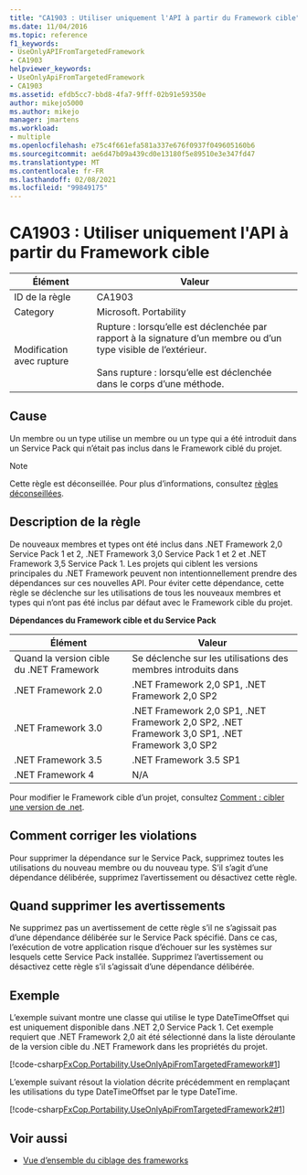 ```yaml
---
title: "CA1903 : Utiliser uniquement l'API à partir du Framework cible"
ms.date: 11/04/2016
ms.topic: reference
f1_keywords:
- UseOnlyAPIFromTargetedFramework
- CA1903
helpviewer_keywords:
- UseOnlyApiFromTargetedFramework
- CA1903
ms.assetid: efdb5cc7-bbd8-4fa7-9fff-02b91e59350e
author: mikejo5000
ms.author: mikejo
manager: jmartens
ms.workload:
- multiple
ms.openlocfilehash: e75c4f661efa581a337e676f0937f049605160b6
ms.sourcegitcommit: ae6d47b09a439cd0e13180f5e89510e3e347fd47
ms.translationtype: MT
ms.contentlocale: fr-FR
ms.lasthandoff: 02/08/2021
ms.locfileid: "99849175"
---
```

# <a name="ca1903-use-only-api-from-targeted-framework"></a>CA1903 : Utiliser uniquement l'API à partir du Framework cible

|Élément|Valeur|
|-|-|
|ID de la règle|CA1903|
|Category|Microsoft. Portability|
|Modification avec rupture|Rupture : lorsqu’elle est déclenchée par rapport à la signature d’un membre ou d’un type visible de l’extérieur.<br /><br /> Sans rupture : lorsqu’elle est déclenchée dans le corps d’une méthode.|

## <a name="cause"></a>Cause
Un membre ou un type utilise un membre ou un type qui a été introduit dans un Service Pack qui n’était pas inclus dans le Framework ciblé du projet.

> [!NOTE]
> Cette règle est déconseillée. Pour plus d’informations, consultez [règles déconseillées](fxcop-unported-deprecated-rules.md).

## <a name="rule-description"></a>Description de la règle
De nouveaux membres et types ont été inclus dans .NET Framework 2,0 Service Pack 1 et 2, .NET Framework 3,0 Service Pack 1 et 2 et .NET Framework 3,5 Service Pack 1. Les projets qui ciblent les versions principales du .NET Framework peuvent non intentionnellement prendre des dépendances sur ces nouvelles API. Pour éviter cette dépendance, cette règle se déclenche sur les utilisations de tous les nouveaux membres et types qui n’ont pas été inclus par défaut avec le Framework cible du projet.

**Dépendances du Framework cible et du Service Pack**

|Élément|Valeur|
|-|-|
|Quand la version cible du .NET Framework|Se déclenche sur les utilisations des membres introduits dans|
|.NET Framework 2.0|.NET Framework 2,0 SP1, .NET Framework 2,0 SP2|
|.NET Framework 3.0|.NET Framework 2,0 SP1, .NET Framework 2,0 SP2, .NET Framework 3,0 SP1, .NET Framework 3,0 SP2|
|.NET Framework 3.5|.NET Framework 3.5 SP1|
|.NET Framework 4|N/A|

Pour modifier le Framework cible d’un projet, consultez [Comment : cibler une version de .net](../ide/visual-studio-multi-targeting-overview.md).

## <a name="how-to-fix-violations"></a>Comment corriger les violations
Pour supprimer la dépendance sur le Service Pack, supprimez toutes les utilisations du nouveau membre ou du nouveau type. S’il s’agit d’une dépendance délibérée, supprimez l’avertissement ou désactivez cette règle.

## <a name="when-to-suppress-warnings"></a>Quand supprimer les avertissements
Ne supprimez pas un avertissement de cette règle s’il ne s’agissait pas d’une dépendance délibérée sur le Service Pack spécifié. Dans ce cas, l’exécution de votre application risque d’échouer sur les systèmes sur lesquels cette Service Pack installée. Supprimez l’avertissement ou désactivez cette règle s’il s’agissait d’une dépendance délibérée.

## <a name="example"></a>Exemple
L’exemple suivant montre une classe qui utilise le type DateTimeOffset qui est uniquement disponible dans .NET 2,0 Service Pack 1. Cet exemple requiert que .NET Framework 2,0 ait été sélectionné dans la liste déroulante de la version cible du .NET Framework dans les propriétés du projet.

[!code-csharp[FxCop.Portability.UseOnlyApiFromTargetedFramework#1](../code-quality/codesnippet/CSharp/ca1903-use-only-api-from-targeted-framework_1.cs)]

L’exemple suivant résout la violation décrite précédemment en remplaçant les utilisations du type DateTimeOffset par le type DateTime.

[!code-csharp[FxCop.Portability.UseOnlyApiFromTargetedFramework2#1](../code-quality/codesnippet/CSharp/ca1903-use-only-api-from-targeted-framework_2.cs)]

## <a name="see-also"></a>Voir aussi

- [Vue d’ensemble du ciblage des frameworks](../ide/visual-studio-multi-targeting-overview.md)
